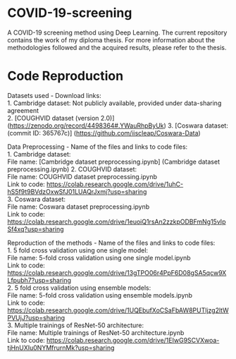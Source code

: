 # COVID-19-screening
A COVID-19 screening method using Deep Learning. 
The current repository contains the work of my diploma thesis. For more information about the methodologies followed and the acquired results, please refer to the thesis.

# Code Reproduction
Datasets used - Download links:  
	    1. Cambridge dataset: Not publicly available, provided under data-sharing agreement  
	    2. [COUGHVID dataset (version 2.0)] (https://zenodo.org/record/4498364#.YWauRhpByUk)
	    3. [Coswara dataset: (commit ID: 365767c)] (https://github.com/iiscleap/Coswara-Data)  

Data Preprocessing - Name of the files and links to code files:  
	1. Cambridge dataset:   
		File name: [Cambridge dataset preprocessing.ipynb] (Cambridge dataset preprocessing.ipynb) 
	2. COUGHVID dataset:   
		File name: COUGHVID dataset preprocessing.ipynb  
		Link to code: https://colab.research.google.com/drive/1uhC-hS5f9t9BVdzOxwSfJ01LUAQrJxmj?usp=sharing  
	3. Coswara dataset:   
		File name: Coswara dataset preprocessing.ipynb  
		Link to code: https://colab.research.google.com/drive/1euoiQ1rsAn2zzkpODBFmNg15vIpSf4xq?usp=sharing  
	
Reproduction of the methods - Name of the files and links to code files:  
	1. 5 fold cross validation using one single model:   
		File name: 5-fold cross validation using one single model.ipynb  
		Link to code: https://colab.research.google.com/drive/13gTPO06r4PpF6D08gSA5qcw9XLfpubh7?usp=sharing  
	2. 5 fold cross validation using ensemble models:   
		File name: 5-fold cross validation using ensemble models.ipynb  
		Link to code: https://colab.research.google.com/drive/1UQEbufXoCSaFbAW8PUTljzg2ltWPVUjJ?usp=sharing  
	3. Multiple trainings of ResNet-50 architecture:   
		File name: Multiple trainings of ResNet-50 architecture.ipynb    
		Link to code: https://colab.research.google.com/drive/1EIwG9SCVXwoa-tjHnUXIu0NYMfrurnMk?usp=sharing  
